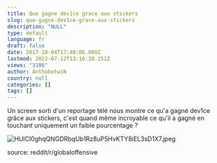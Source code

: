 ```yaml
---
title: Que gagne dev1ce grace aux stickers
slug: que-gagne-dev1ce-grace-aux-stickers
description: "NULL"
type: default
language: fr
draft: false
date: 2017-10-04T17:40:06.000Z
lastmod: 2022-07-12T13:16:39.251Z
views: "3186"
author: AnthobotwiN
country: null
categories: []
tags: []
---
```

Un screen sorti d'un reportage télé nous montre ce qu'a gagné dev1ce grâce aux stickers, c'est quand même incroyable ce qu'il a gagné en touchant uniquement un faible pourcentage ? 

  
![HUlCI0ghqQNGDRbqUb1Rz8uP5HvKTY8iEL3sD1X7.jpeg](/images/articles/59be1cd7744bf/images/HUlCI0ghqQNGDRbqUb1Rz8uP5HvKTY8iEL3sD1X7.jpeg)

source: reddit/r/globaloffensive
